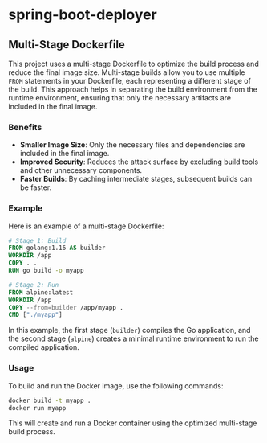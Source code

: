 # spring-boot-deployer
## Multi-Stage Dockerfile

This project uses a multi-stage Dockerfile to optimize the build process and reduce the final image size. Multi-stage builds allow you to use multiple `FROM` statements in your Dockerfile, each representing a different stage of the build. This approach helps in separating the build environment from the runtime environment, ensuring that only the necessary artifacts are included in the final image.

### Benefits
- **Smaller Image Size**: Only the necessary files and dependencies are included in the final image.
- **Improved Security**: Reduces the attack surface by excluding build tools and other unnecessary components.
- **Faster Builds**: By caching intermediate stages, subsequent builds can be faster.

### Example
Here is an example of a multi-stage Dockerfile:

```Dockerfile
# Stage 1: Build
FROM golang:1.16 AS builder
WORKDIR /app
COPY . .
RUN go build -o myapp

# Stage 2: Run
FROM alpine:latest
WORKDIR /app
COPY --from=builder /app/myapp .
CMD ["./myapp"]
```

In this example, the first stage (`builder`) compiles the Go application, and the second stage (`alpine`) creates a minimal runtime environment to run the compiled application.

### Usage
To build and run the Docker image, use the following commands:

```sh
docker build -t myapp .
docker run myapp
```

This will create and run a Docker container using the optimized multi-stage build process.
